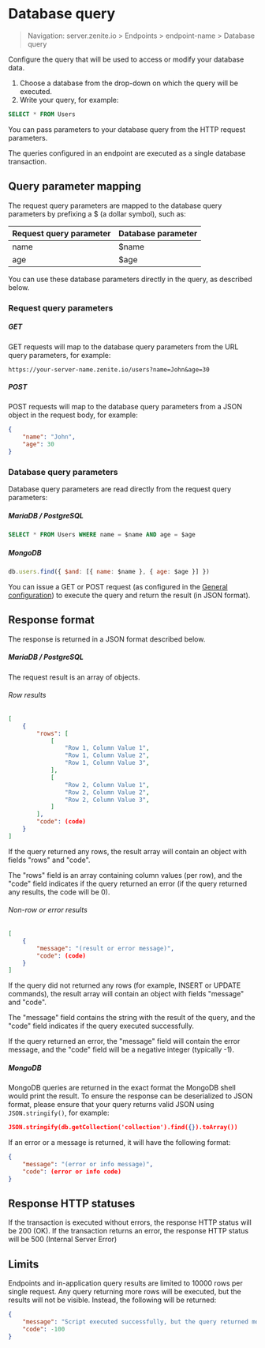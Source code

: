 # Database query

> Navigation: server.zenite.io > Endpoints > endpoint-name > Database query

Configure the query that will be used to access or modify your database data.

1. Choose a database from the drop-down on which the query will be executed.
2. Write your query, for example:

```sql
SELECT * FROM Users
```

You can pass parameters to your database query from the HTTP request parameters.

The queries configured in an endpoint are executed as a single database transaction.

## Query parameter mapping

The request query parameters are mapped to the database query parameters by prefixing a $ (a dollar symbol), such as:

| Request query parameter | Database parameter  |
| ----------------------- | ------------------- |
| name                    | $name               |
| age                     | $age                |

You can use these database parameters directly in the query, as described below.

### Request query parameters

##### GET

GET requests will map to the database query parameters from the URL query parameters, for example:
```
https://your-server-name.zenite.io/users?name=John&age=30
```

##### POST

POST requests will map to the database query parameters from a JSON object in the request body, for example:

```json
{
    "name": "John",
    "age": 30
}
```

### Database query parameters

Database query parameters are read directly from the request query parameters:

##### MariaDB / PostgreSQL

```sql
SELECT * FROM Users WHERE name = $name AND age = $age
```

##### MongoDB
```javascript
db.users.find({ $and: [{ name: $name }, { age: $age }] })
```

You can issue a GET or POST request (as configured in the [General configuration](endpoints/general.md)) to execute the query and return the result (in JSON format).

## Response format

The response is returned in a JSON format described below.

##### MariaDB / PostgreSQL

The request result is an array of objects.

###### Row results
```json
[
    {
        "rows": [
            [
                "Row 1, Column Value 1",
                "Row 1, Column Value 2",
                "Row 1, Column Value 3",
            ],
            [
                "Row 2, Column Value 1",
                "Row 2, Column Value 2",
                "Row 2, Column Value 3",
            ]
        ],
        "code": (code)
    }
]
```

If the query returned any rows, the result array will contain an object with fields "rows" and "code".

The "rows" field is an array containing column values (per row), and the "code" field indicates if the query returned an error (if the query returned any results, the code will be 0).

###### Non-row or error results
```json
[
    {
        "message": "(result or error message)",
        "code": (code)
    }
]
```

If the query did not returned any rows (for example, INSERT or UPDATE commands), the result array will contain an object with fields "message" and "code".

The "message" field contains the string with the result of the query, and the "code" field indicates if the query executed successfully.

If the query returned an error, the "message" field will contain the error message, and the "code" field will be a negative integer (typically -1).

##### MongoDB

MongoDB queries are returned in the exact format the MongoDB shell would print the result. To ensure the response can be deserialized to JSON format, please ensure that your query returns valid JSON using `JSON.stringify()`, for example:

```json
JSON.stringify(db.getCollection('collection').find({}).toArray())
```

If an error or a message is returned, it will have the following format:

```json
{
    "message": "(error or info message)",
    "code": (error or info code)
}
```

## Response HTTP statuses
If the transaction is executed without errors, the response HTTP status will be 200 (OK). If the transaction returns an error, the response HTTP status will be 500 (Internal Server Error)

## Limits

Endpoints and in-application query results are limited to 10000 rows per single request. Any query returning more rows will be executed, but the results will not be visible. Instead, the following will be returned:

```json
{
    "message": "Script executed successfully, but the query returned more than 10000 rows. Please refine your query.",
    "code": -100
}
```